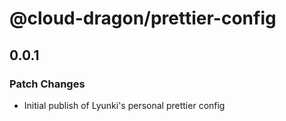 # @cloud-dragon/prettier-config

## 0.0.1
### Patch Changes

- Initial publish of Lyunki's personal prettier config
